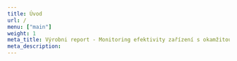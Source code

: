 ```yaml
---
title: Úvod
url: /
menu: ["main"]
weight: 1
meta_title: Výrobni report - Monitoring efektivity zařízení s okamžitou návratností investice
meta_description: 
---
```

